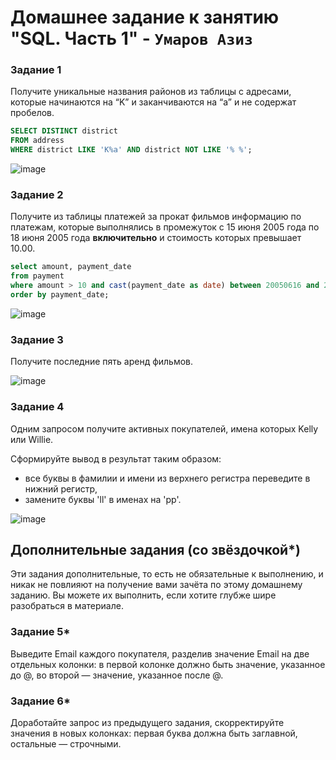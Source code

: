 # Домашнее задание к занятию "SQL. Часть 1" - `Умаров Азиз`


### Задание 1

Получите уникальные названия районов из таблицы с адресами, которые начинаются на “K” и заканчиваются на “a” и не содержат пробелов.
```sql
SELECT DISTINCT district
FROM address
WHERE district LIKE 'K%a' AND district NOT LIKE '% %';
```
![image](https://github.com/UmarovAM/sys-homework/assets/118117183/5ec011a0-8c00-45fd-9278-cbef2499303d)


### Задание 2

Получите из таблицы платежей за прокат фильмов информацию по платежам, которые выполнялись в промежуток с 15 июня 2005 года по 18 июня 2005 года **включительно** и стоимость которых превышает 10.00.
```sql
select amount, payment_date
from payment
where amount > 10 and cast(payment_date as date) between 20050616 and 20050618
order by payment_date;
```
![image](https://github.com/UmarovAM/sys-homework/assets/118117183/cdf7133a-0cb2-40e2-8003-0c0982d16460)


### Задание 3

Получите последние пять аренд фильмов.

![image](https://github.com/UmarovAM/sys-homework/assets/118117183/315a30f7-a8f0-49f5-9fc0-fbbf96506b6d)


### Задание 4

Одним запросом получите активных покупателей, имена которых Kelly или Willie. 

Сформируйте вывод в результат таким образом:
- все буквы в фамилии и имени из верхнего регистра переведите в нижний регистр,
- замените буквы 'll' в именах на 'pp'.

![image](https://github.com/UmarovAM/sys-homework/assets/118117183/54708bb9-e002-404e-aaa6-2f176c071c26)


## Дополнительные задания (со звёздочкой*)
Эти задания дополнительные, то есть не обязательные к выполнению, и никак не повлияют на получение вами зачёта по этому домашнему заданию. Вы можете их выполнить, если хотите глубже шире разобраться в материале.

### Задание 5*

Выведите Email каждого покупателя, разделив значение Email на две отдельных колонки: в первой колонке должно быть значение, указанное до @, во второй — значение, указанное после @.

### Задание 6*

Доработайте запрос из предыдущего задания, скорректируйте значения в новых колонках: первая буква должна быть заглавной, остальные — строчными.
